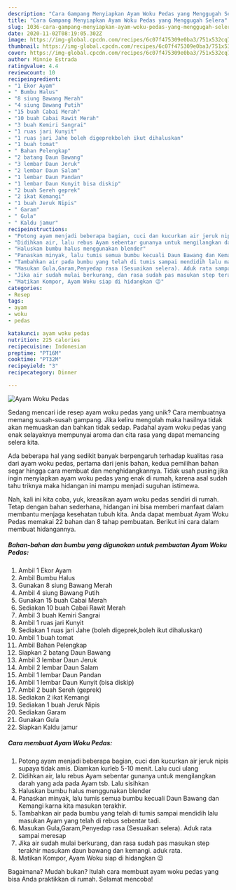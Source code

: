 ```yaml
---
description: "Cara Gampang Menyiapkan Ayam Woku Pedas yang Menggugah Selera"
title: "Cara Gampang Menyiapkan Ayam Woku Pedas yang Menggugah Selera"
slug: 1036-cara-gampang-menyiapkan-ayam-woku-pedas-yang-menggugah-selera
date: 2020-11-02T08:19:05.302Z
image: https://img-global.cpcdn.com/recipes/6c07f475309e0ba3/751x532cq70/ayam-woku-pedas-foto-resep-utama.jpg
thumbnail: https://img-global.cpcdn.com/recipes/6c07f475309e0ba3/751x532cq70/ayam-woku-pedas-foto-resep-utama.jpg
cover: https://img-global.cpcdn.com/recipes/6c07f475309e0ba3/751x532cq70/ayam-woku-pedas-foto-resep-utama.jpg
author: Minnie Estrada
ratingvalue: 4.4
reviewcount: 10
recipeingredient:
- "1 Ekor Ayam"
- " Bumbu Halus"
- "8 siung Bawang Merah"
- "4 siung Bawang Putih"
- "15 buah Cabai Merah"
- "10 buah Cabai Rawit Merah"
- "3 buah Kemiri Sangrai"
- "1 ruas jari Kunyit"
- "1 ruas jari Jahe boleh digeprekboleh ikut dihaluskan"
- "1 buah tomat"
- " Bahan Pelengkap"
- "2 batang Daun Bawang"
- "3 lembar Daun Jeruk"
- "2 lembar Daun Salam"
- "1 lembar Daun Pandan"
- "1 lembar Daun Kunyit bisa diskip"
- "2 buah Sereh geprek"
- "2 ikat Kemangi"
- "1 buah Jeruk Nipis"
- " Garam"
- " Gula"
- " Kaldu jamur"
recipeinstructions:
- "Potong ayam menjadi beberapa bagian, cuci dan kucurkan air jeruk nipis supaya tidak amis. Diamkan kurleb 5-10 menit. Lalu cuci ulang"
- "Didihkan air, lalu rebus Ayam sebentar gunanya untuk mengilangkan darah yang ada pada Ayam tsb. Lalu sisihkan"
- "Haluskan bumbu halus menggunakan blender"
- "Panaskan minyak, lalu tumis semua bumbu kecuali Daun Bawang dan Kemangi karna kita masukan terakhir."
- "Tambahkan air pada bumbu yang telah di tumis sampai mendidih lalu masukan Ayam yang telah di rebus sebentar tadi."
- "Masukan Gula,Garam,Penyedap rasa (Sesuaikan selera). Aduk rata sampai meresap"
- "Jika air sudah mulai berkurang, dan rasa sudah pas masukan step terakhir masukam daun bawang dan kemangi. aduk rata."
- "Matikan Kompor, Ayam Woku siap di hidangkan 😉"
categories:
- Resep
tags:
- ayam
- woku
- pedas

katakunci: ayam woku pedas 
nutrition: 225 calories
recipecuisine: Indonesian
preptime: "PT16M"
cooktime: "PT32M"
recipeyield: "3"
recipecategory: Dinner

---
```



![Ayam Woku Pedas](https://img-global.cpcdn.com/recipes/6c07f475309e0ba3/751x532cq70/ayam-woku-pedas-foto-resep-utama.jpg)

Sedang mencari ide resep ayam woku pedas yang unik? Cara membuatnya memang susah-susah gampang. Jika keliru mengolah maka hasilnya tidak akan memuaskan dan bahkan tidak sedap. Padahal ayam woku pedas yang enak selayaknya mempunyai aroma dan cita rasa yang dapat memancing selera kita.



Ada beberapa hal yang sedikit banyak berpengaruh terhadap kualitas rasa dari ayam woku pedas, pertama dari jenis bahan, kedua pemilihan bahan segar hingga cara membuat dan menghidangkannya. Tidak usah pusing jika ingin menyiapkan ayam woku pedas yang enak di rumah, karena asal sudah tahu triknya maka hidangan ini mampu menjadi suguhan istimewa.


Nah, kali ini kita coba, yuk, kreasikan ayam woku pedas sendiri di rumah. Tetap dengan bahan sederhana, hidangan ini bisa memberi manfaat dalam membantu menjaga kesehatan tubuh kita. Anda dapat membuat Ayam Woku Pedas memakai 22 bahan dan 8 tahap pembuatan. Berikut ini cara dalam membuat hidangannya.

<!--inarticleads1-->

##### Bahan-bahan dan bumbu yang digunakan untuk pembuatan Ayam Woku Pedas:

1. Ambil 1 Ekor Ayam
1. Ambil  Bumbu Halus
1. Gunakan 8 siung Bawang Merah
1. Ambil 4 siung Bawang Putih
1. Gunakan 15 buah Cabai Merah
1. Sediakan 10 buah Cabai Rawit Merah
1. Ambil 3 buah Kemiri Sangrai
1. Ambil 1 ruas jari Kunyit
1. Sediakan 1 ruas jari Jahe (boleh digeprek,boleh ikut dihaluskan)
1. Ambil 1 buah tomat
1. Ambil  Bahan Pelengkap
1. Siapkan 2 batang Daun Bawang
1. Ambil 3 lembar Daun Jeruk
1. Ambil 2 lembar Daun Salam
1. Ambil 1 lembar Daun Pandan
1. Ambil 1 lembar Daun Kunyit (bisa diskip)
1. Ambil 2 buah Sereh (geprek)
1. Sediakan 2 ikat Kemangi
1. Sediakan 1 buah Jeruk Nipis
1. Sediakan  Garam
1. Gunakan  Gula
1. Siapkan  Kaldu jamur




<!--inarticleads2-->

##### Cara membuat Ayam Woku Pedas:

1. Potong ayam menjadi beberapa bagian, cuci dan kucurkan air jeruk nipis supaya tidak amis. Diamkan kurleb 5-10 menit. Lalu cuci ulang
1. Didihkan air, lalu rebus Ayam sebentar gunanya untuk mengilangkan darah yang ada pada Ayam tsb. Lalu sisihkan
1. Haluskan bumbu halus menggunakan blender
1. Panaskan minyak, lalu tumis semua bumbu kecuali Daun Bawang dan Kemangi karna kita masukan terakhir.
1. Tambahkan air pada bumbu yang telah di tumis sampai mendidih lalu masukan Ayam yang telah di rebus sebentar tadi.
1. Masukan Gula,Garam,Penyedap rasa (Sesuaikan selera). Aduk rata sampai meresap
1. Jika air sudah mulai berkurang, dan rasa sudah pas masukan step terakhir masukam daun bawang dan kemangi. aduk rata.
1. Matikan Kompor, Ayam Woku siap di hidangkan 😉




Bagaimana? Mudah bukan? Itulah cara membuat ayam woku pedas yang bisa Anda praktikkan di rumah. Selamat mencoba!
